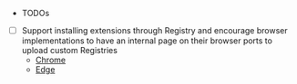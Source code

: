 - TODOs

- [ ] Support installing extensions through Registry and encourage browser implementations to have an internal page on their browser ports to upload custom Registries
  - [Chrome](https://developer.chrome.com/docs/extensions/how-to/distribute/install-extensions#preference-locales)
  - [Edge](https://learn.microsoft.com/en-us/microsoft-edge/extensions-chromium/developer-guide/alternate-distribution-options#using-the-windows-registry-windows-only)
